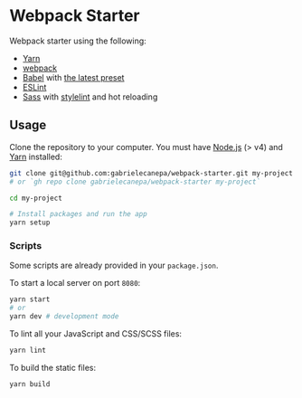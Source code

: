 # Webpack Starter

Webpack starter using the following:

- [Yarn](https://yarnpkg.com)
- [webpack](https://webpack.js.org)
- [Babel](https://babeljs.io) with [the latest preset](https://babeljs.io/docs/en/babel-preset-env)
- [ESLint](https://eslint.org)
- [Sass](http://sass-lang.com) with [stylelint](https://stylelint.io) and hot reloading

## Usage

Clone the repository to your computer. You must have [Node.js](https://nodejs.org) (> v4) and [Yarn](https://yarnpkg.com/lang/en/docs/install) installed:

```bash
git clone git@github.com:gabrielecanepa/webpack-starter.git my-project
# or `gh repo clone gabrielecanepa/webpack-starter my-project`

cd my-project

# Install packages and run the app
yarn setup
```

### Scripts

Some scripts are already provided in your `package.json`.

To start a local server on port `8080`:

```bash
yarn start
# or
yarn dev # development mode
```

To lint all your JavaScript and CSS/SCSS files:

```bash
yarn lint
```

To build the static files:

```bash
yarn build
```
